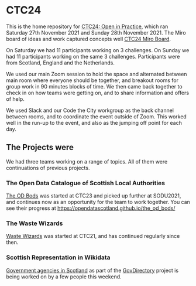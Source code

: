 # CTC24
This is the home repository for [CTC24: Open in Practice](https://codethecity.org/what-we-do/hack-weekends/ctc24-open-in-practice/), which ran Saturday 27th November 2021 and Sunday 28th November 2021. The Miro board of ideas and work captured concepts well [CTC24 Miro Board](https://miro.com/app/board/o9J_lhmdaeQ=/).

On Saturday we had 11 participants working on 3 challenges. On Sunday we had 11 participants working on the same 3 challenges. Participants were from Scotland, England and the Netherlands.

We used our main Zoom session to hold the space and alternated between main room where everyone should be together, and breakout rooms for group work in 90 minutes blocks of time. We then came back together to check in on how teams were getting on, and to share information and offers of help.

We used Slack and our Code the City workgroup as the back channel between rooms, and to coordinate the event outside of Zoom. This worked well in the run-up to the event, and also as the jumping off point for each day.

## The Projects were
We had three teams working on a range of topics. All of them were continuations of previous projects.

### The Open Data Catalogue of Scottish Local Authorities
[The OD Bods](https://github.com/CodeTheCity/the_od_bods) was started at CTC23 and picked up further at SODU2021, and continues now as an opportunity for the team to work together. You can see their progress at https://opendatascotland.github.io/the_od_bods/

### The Waste Wizards
[Waste Wizards](https://github.com/CodeTheCity/ctc21_waste_wizards) was started at CTC21, and has continued regularly since then.

### Scottish Representation in Wikidata
[Government agencies in Scotland](https://www.wikidata.org/wiki/Wikidata:WikiProject_Govdirectory/United_Kingdom#Agencies_in_Scotland_%28Q22%29) as part of the [GovDirectory](https://github.com/govdirectory) project is being worked on by a few people this weekend.
